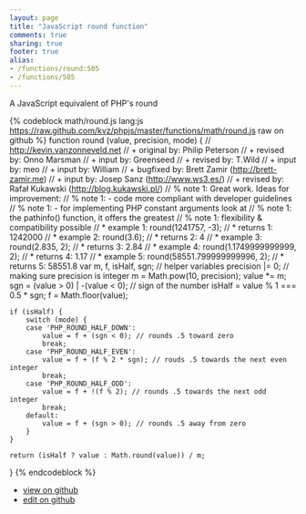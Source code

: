 ```yaml
---
layout: page
title: "JavaScript round function"
comments: true
sharing: true
footer: true
alias:
- /functions/round:505
- /functions/505
---
```

A JavaScript equivalent of PHP's round

{% codeblock math/round.js lang:js https://raw.github.com/kvz/phpjs/master/functions/math/round.js raw on github %}
function round (value, precision, mode) {
    // http://kevin.vanzonneveld.net
    // +   original by: Philip Peterson
    // +    revised by: Onno Marsman
    // +      input by: Greenseed
    // +    revised by: T.Wild
    // +      input by: meo
    // +      input by: William
    // +   bugfixed by: Brett Zamir (http://brett-zamir.me)
    // +      input by: Josep Sanz (http://www.ws3.es/)
    // +    revised by: Rafał Kukawski (http://blog.kukawski.pl/)
    // %        note 1: Great work. Ideas for improvement:
    // %        note 1:  - code more compliant with developer guidelines
    // %        note 1:  - for implementing PHP constant arguments look at
    // %        note 1:  the pathinfo() function, it offers the greatest
    // %        note 1:  flexibility & compatibility possible
    // *     example 1: round(1241757, -3);
    // *     returns 1: 1242000
    // *     example 2: round(3.6);
    // *     returns 2: 4
    // *     example 3: round(2.835, 2);
    // *     returns 3: 2.84
    // *     example 4: round(1.1749999999999, 2);
    // *     returns 4: 1.17
    // *     example 5: round(58551.799999999996, 2);
    // *     returns 5: 58551.8
    var m, f, isHalf, sgn; // helper variables
    precision |= 0; // making sure precision is integer
    m = Math.pow(10, precision);
    value *= m;
    sgn = (value > 0) | -(value < 0); // sign of the number
    isHalf = value % 1 === 0.5 * sgn;
    f = Math.floor(value);

    if (isHalf) {
        switch (mode) {
        case 'PHP_ROUND_HALF_DOWN':
            value = f + (sgn < 0); // rounds .5 toward zero
            break;
        case 'PHP_ROUND_HALF_EVEN':
            value = f + (f % 2 * sgn); // rouds .5 towards the next even integer
            break;
        case 'PHP_ROUND_HALF_ODD':
            value = f + !(f % 2); // rounds .5 towards the next odd integer
            break;
        default:
            value = f + (sgn > 0); // rounds .5 away from zero
        }
    }

    return (isHalf ? value : Math.round(value)) / m;
}
{% endcodeblock %}

 - [view on github](https://github.com/kvz/phpjs/blob/master/functions/math/round.js)
 - [edit on github](https://github.com/kvz/phpjs/edit/master/functions/math/round.js)
